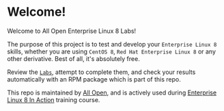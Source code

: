 # Welcome!
Welcome to All Open Enterprise Linux 8 Labs!

The purpose of this project is to test and develop your `Enterprise Linux 8` skills, whether you are using `CentOS 8`, `Red Hat Enterprise Linux 8` or any other derivative. Best of all, it's absolutely free.

Review the [`Labs`](labs/index.md), attempt to complete them, and check your results automatically with an RPM package which is part of this repo.

This repo is maintained by [All Open](https://all-open.com), and is actively used during [Enterprise Linux 8 In Action](https://all-open.com/enterprise-linux-8-in-action-training-workshop) training course.


